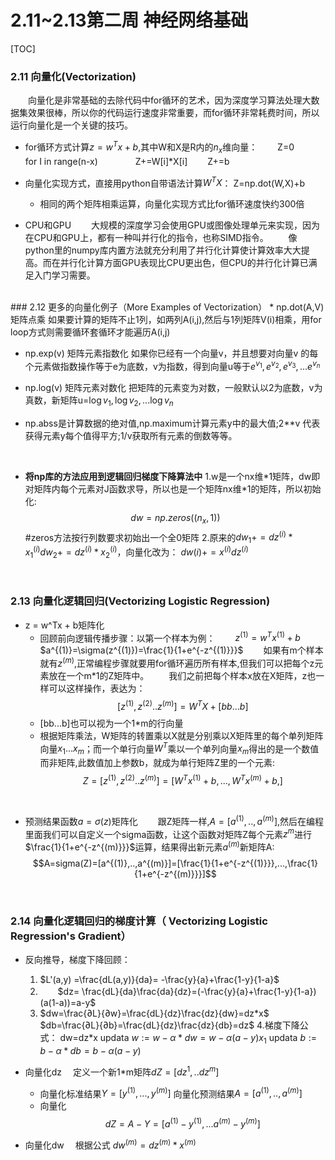 
# 2.11~2.13第二周 神经网络基础
[TOC]

### 2.11 向量化(Vectorization)
&emsp;　向量化是非常基础的去除代码中for循环的艺术，因为深度学习算法处理大数据集效果很棒，所以你的代码运行速度非常重要，而for循环非常耗费时间，所以运行向量化是一个关键的技巧。
* for循环方式计算$z = w^Tx + b$,其中W和X是R内的$n_x$维向量：
	&emsp;　Z=0
	&emsp;　for I in range(n-x)
	&emsp;&emsp;　　Z+=W[i]*X[i]
	&emsp;　Z+=b
	

* 向量化实现方式，直接用python自带语法计算$W^TX$：
	Z=np.dot(W,X)+b
	* 相同的两个矩阵相乘运算，向量化实现方式比for循环速度快约300倍

* CPU和GPU
&emsp;　大规模的深度学习会使用GPU或图像处理单元来实现，因为在CPU和GPU上，都有一种叫并行化的指令，也称SIMD指令。
&emsp;　像python里的numpy库内置方法就充分利用了并行化计算使计算效率大大提高。而在并行化计算方面GPU表现比CPU更出色，但CPU的并行化计算已满足入门学习需要。
<br>
### 2.12 更多的向量化例子（More Examples of Vectorization）
* np.dot(A,V)矩阵点乘
	如果要计算的矩阵不止1列，如两列A(i,j),然后与1列矩阵V(i)相乘，用for loop方式则需要循环套循环才能遍历A(i,j)

* np.exp(v) 矩阵元素指数化
	如果你已经有一个向量v，并且想要对向量v 的每个元素做指数操作等于e为底数，v为指数，得到向量u等于$e^{v_1},e^{v_2},e^{v_3},...e^{v_n}$

* np.log(v) 矩阵元素对数化
	把矩阵的元素变为对数，一般默认以2为底数，v为真数，新矩阵u=$\log{v_1},\log{v_2},...\log{v_n}$
	
* np.abss是计算数据的绝对值,np.maximum计算元素y中的最大值;2**v 代表获得元素y每个值得平方;1/v获取所有元素的倒数等等。
<br>

* **将np库的方法应用到逻辑回归梯度下降算法中**
	1.w是一个nx维\*1矩阵，dw即对矩阵内每个元素对J函数求导，所以也是一个矩阵nx维\*1的矩阵，所以初始化:
	$$dw = np.zeros((n_x,1))$$
	#zeros方法按行列数要求初始出一个全0矩阵
	2.原来的$dw_1 +=dz^{(i)}*x_1^{(i)} dw_2 +=dz^{(i)}*x_2^{(i)}$，向量化改为：
	$dw(i) += x^{(i)}dz^{(i)}$

<br>

### 2.13 向量化逻辑回归(Vectorizing Logistic Regression)
* z = w^Tx + b矩阵化
	* 回顾前向逻辑传播步骤：以第一个样本为例：
	&emsp;　$z^{(1)} = w^Tx^{(1)} + b$
	&emsp;　$a^{(1)}=\sigma(z^{(1)})=\frac{1}{1+e^{-z^{(1)}}}$
	&emsp;　如果有m个样本就有$z^{(m)}$,正常编程步骤就要用for循环遍历所有样本,但我们可以把每个z元素放在一个m\*1的Z矩阵中。
	&emsp;　我们之前把每个样本x放在X矩阵，z也一样可以这样操作，表达为：
	$$[z^{(1)},z^{(2)}..z^{(m)}]=W^TX+[bb...b]$$
	* [bb...b]也可以视为一个1\*m的行向量
	* 根据矩阵乘法，W矩阵的转置乘以X就是分别乘以X矩阵里的每个单列矩阵向量$x_1...x_m$；而一个单行向量$W^T$乘以一个单列向量$x_m$得出的是一个数值而非矩阵,此数值加上参数b，就成为单行矩阵Z里的一个元素:
		$$Z=[z^{(1)},z^{(2)}..z^{(m)}]=[W^Tx^{(1)}+b,...,W^Tx^{(m)}+b,]$$
		
<br>

* 预测结果函数$a=\sigma(z)$矩阵化
&emsp;　跟Z矩阵一样,$A=[a^{(1)},..,a^{(m)}]$,然后在编程里面我们可以自定义一个sigma函数，让这个函数对矩阵Z每个元素$z^m$进行$\frac{1}{1+e^{-z^{(m)}}}$运算，结果得出新元素$a^{(m)}$新矩阵A:
$$A=sigma(Z)=[a^{(1)},..,a^{(m)}]=[\frac{1}{1+e^{-z^{(1)}}},...,\frac{1}{1+e^{-z^{(m)}}}]$$

<br>

### 2.14 向量化逻辑回归的梯度计算（ Vectorizing Logistic Regression's Gradient）
* 反向推导，梯度下降回顾：
	1. $L'(a,y) =\frac{dL(a,y)}{da}= -\frac{y}{a}+\frac{1-y}{1-a}$
	2. &emsp;　$dz= \frac{dL}{da}\frac{da}{dz}=(-\frac{y}{a}+\frac{1-y}{1-a})(a(1-a))=a-y$
	3. $dw=\frac{∂L}{∂w}=\frac{dL}{dz}\frac{dz}{dw}=dz*x$
&emsp;$db=\frac{∂L}{∂b}=\frac{dL}{dz}\frac{dz}{db}=dz$
	4.梯度下降公式：
	dw=dz\*x
	updata
	$w:=w-\alpha *dw=w-\alpha(a-y)x_1$
	updata 
	$b:=b-\alpha *db=b-\alpha(a-y)$
* 向量化dz
&emsp;定义一个新1\*m矩阵$dZ=[dz^{1},..dz^{m}]$
	* 向量化标准结果$Y=[y^{(1)},...,y^{(m)}]$
	向量化预测结果$A=[a^{(1)},..,a^{(m)}]$
	* 向量化$$dZ=A-Y=[a^{(1)}-y^{(1)},...a^{(m)}-y^{(m)}]$$

* 向量化dw
&emsp;根据公式 $dw^{(m)}=dz^{(m)}*x^{(m)}$

<!--stackedit_data:
eyJoaXN0b3J5IjpbLTE3NTY1NjgxMTQsNzk0NDIyMjMxXX0=
-->